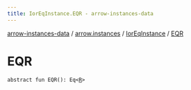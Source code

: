 ```yaml
---
title: IorEqInstance.EQR - arrow-instances-data
---
```


[arrow-instances-data](../../index.html) / [arrow.instances](../index.html) / [IorEqInstance](index.html) / [EQR](./-e-q-r.html)

# EQR

`abstract fun EQR(): Eq<`[`R`](index.html#R)`>`